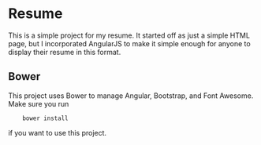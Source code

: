 # Resume

This is a simple project for my resume.  It started off as just a simple HTML page, but I incorporated AngularJS to make it simple enough for anyone to display their resume in this format.

## Bower

This project uses Bower to manage Angular, Bootstrap, and Font Awesome.  Make sure you run

        bower install

if you want to use this project.
